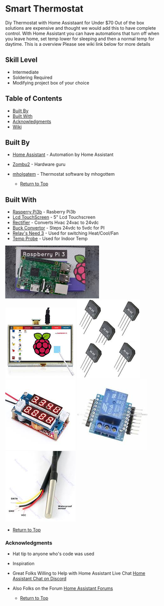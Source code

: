# Smart Thermostat

Diy Thermostat with Home Assistaant for Under $70 Out of the box solutions are expensive and thought we would add this to have complete control. With Home Assistant you can have automations that turn off when you leave home, set temp lower for sleeping and then a normal temp for daytime. This is a overview Please see wiki link below for more details

## Skill Level

 * Intermediate
 * Soldering Required
 * Modifying project box of your choice  

Table of Contents
-----------------

  * [Built By](#built-by)
  * [Built With](#built-with)
  * [Acknowledgments](#acknowledgments)
  * [Wiki](https://github.com/Vasiley/Diy_Thermostat_with_Homeassistant/wiki)

 
  
## Built By


* [Home Assistant](https://home-assistant.io/) - Automation by Home Assistant
* [Zombu2](https://github.com/zombu2/) - Hardware guru
* [mholgatem](https://github.com/mholgatem/ThermOS) - Thermostat software by mhogottem

   * [Return to Top](#smart-thermostat)

## Built With


* [Rasperry Pi3b](https://www.raspberrypi.org/products/raspberry-pi-3-model-b/) - Rasberry Pi3b
* [Lcd TouchScreen](https://www.amazon.com/gp/product/B013JECYF2/ref=oh_aui_detailpage_o05_s00?ie=UTF8&psc=1) - 5" Lcd Touchscreen
* [Rectifier](https://www.amazon.com/KBP06-RS205-Full-Bridge-Rectifier/dp/B01B3K569A/ref=sr_1_12?ie=UTF8&qid=1509064779&sr=8-12&keywords=rectifier) - Converts Hvac 24vac to 24vdc
* [Buck Convertor](https://www.amazon.com/gp/product/B00GZG7X9Y/ref=oh_aui_search_detailpage?ie=UTF8&psc=1) - Steps 24vdc to 5vdc for PI
* [Relay's Need 3](https://www.ebay.com/itm/1Pcs-Relay-Shield-Boards-5V-For-WeMos-D1-Mini-Module-Development-Boards/122645522508?hash=item1c8e3e284c:g:jJ0AAOSwyBhZjwpz) - Used for switching Heat/Cool/Fan
* [Temp Probe](https://www.amazon.com/dp/B073XKXB3G/ref=asc_df_B073XKXB3G5237467/?tag=hyprod-20&creative=395033&creativeASIN=B073XKXB3G&linkCode=df0&hvadid=216574878909&hvpos=1o1&hvnetw=g&hvrand=14950333531313985895&hvpone=&hvptwo=&hvqmt=&hvdev=c&hvdvcmdl=&hvlocint=&hvlocphy=9025225&hvtargid=pla-350075920462) - Used for Indoor Temp

![Pi3b](https://github.com/Vasiley/Diy_Thermostat_with_Homeassistant/blob/master/www/pi3b.jpg)
![5inchTouchScreen](https://github.com/Vasiley/Diy_Thermostat_with_Homeassistant/blob/master/www/lcdscreen.jpg)
![Recitifier](https://github.com/Vasiley/Diy_Thermostat_with_Homeassistant/blob/master/www/recitifier.jpg)
![BuckConvertor](https://github.com/Vasiley/Diy_Thermostat_with_Homeassistant/blob/master/www/buckconvertor.jpg)
![Relay](https://github.com/Vasiley/Diy_Thermostat_with_Homeassistant/blob/master/www/relays.jpg)
![TempProbe](https://github.com/Vasiley/Diy_Thermostat_with_Homeassistant/blob/master/www/tempprobe1.jpg)

   * [Return to Top](#smart-thermostat)

### Acknowledgments


* Hat tip to anyone who's code was used
* Inspiration
* Great Folks Willing to Help with Home Assistant Live Chat [Home Assistant Chat on Discord](https://discordapp.com/invite/c5DvZ4e) 
* Also Folks on the Forum [Home Assistant Forums](https://community.home-assistant.io/)

   * [Return to Top](#smart-thermostat)
